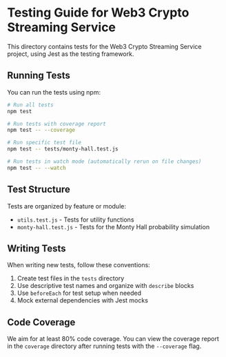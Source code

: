 # Testing Guide for Web3 Crypto Streaming Service

This directory contains tests for the Web3 Crypto Streaming Service project, using Jest as the testing framework.

## Running Tests

You can run the tests using npm:

```bash
# Run all tests
npm test

# Run tests with coverage report
npm test -- --coverage

# Run specific test file
npm test -- tests/monty-hall.test.js

# Run tests in watch mode (automatically rerun on file changes)
npm test -- --watch
```

## Test Structure

Tests are organized by feature or module:

- `utils.test.js` - Tests for utility functions
- `monty-hall.test.js` - Tests for the Monty Hall probability simulation

## Writing Tests

When writing new tests, follow these conventions:

1. Create test files in the `tests` directory
2. Use descriptive test names and organize with `describe` blocks
3. Use `beforeEach` for test setup when needed
4. Mock external dependencies with Jest mocks

## Code Coverage

We aim for at least 80% code coverage. You can view the coverage report in the `coverage` directory after running tests with the `--coverage` flag.

